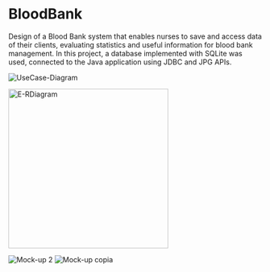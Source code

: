 # BloodBank

Design of a Blood Bank system that enables nurses to save and access data of their clients, evaluating statistics and useful information for blood bank management.
In this project, a database implemented with SQLite was used, connected to the Java application using JDBC and JPG APIs.


![UseCase-Diagram](https://github.com/Angelo-De-Nadai/BloodBank/assets/80247207/978ae6c8-6a4d-4b2c-b360-c56980932b4f)

<img width="317" alt="E-RDiagram" src="https://github.com/Angelo-De-Nadai/BloodBank/assets/80247207/c7e83d1b-7bf9-45da-bebe-f8819cf9254b">

![Mock-up 2](https://github.com/Angelo-De-Nadai/BloodBank/assets/80247207/1ea4da4b-76c4-4d5a-85b4-37afa73cc8e1)
![Mock-up copia](https://github.com/Angelo-De-Nadai/BloodBank/assets/80247207/3038b8b4-2869-4d4c-a484-e2e2a503f2a5)
